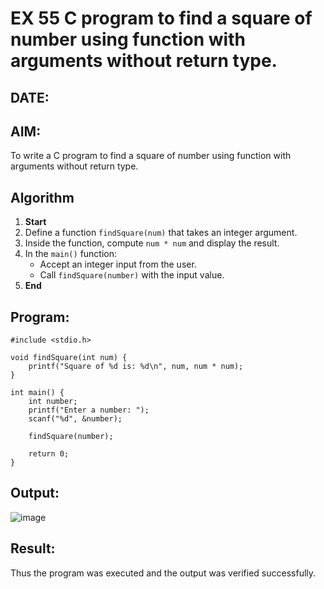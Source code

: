 

# EX 55 C program to find a square of number using function with arguments without return type.
## DATE:
## AIM:
To write a C program to find a square of number using function with arguments without return type.

## Algorithm

1. **Start**  
2. Define a function `findSquare(num)` that takes an integer argument.  
3. Inside the function, compute `num * num` and display the result.  
4. In the `main()` function:  
   - Accept an integer input from the user.  
   - Call `findSquare(number)` with the input value.  
5. **End**  


## Program:
```
#include <stdio.h>

void findSquare(int num) {
    printf("Square of %d is: %d\n", num, num * num);
}

int main() {
    int number;
    printf("Enter a number: ");
    scanf("%d", &number);
    
    findSquare(number);
    
    return 0;
}
```

## Output:
![image](https://github.com/user-attachments/assets/417382e7-5233-4f85-af71-e0b854b57f79)



## Result:
Thus the program was executed and the output was verified successfully.
